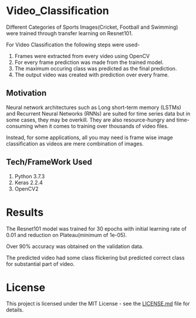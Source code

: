 # Video_Classification

Different Categories of Sports Images(Cricket, Football and Swimming) were trained through transfer learning on Resnet101. 

For Video Classification the following steps were used-

1. Frames were extracted from every video using OpenCV
2. For every frame prediction was made from the trained model.
3. The maximum occuring class was predicted as the final prediction.
4. The output video was created with prediction over every frame.

## Motivation

Neural network architectures such as Long short-term memory (LSTMs) and Recurrent Neural Networks (RNNs) are suited for time series data but in some cases, they may be overkill. They are also resource-hungry and time-consuming when it comes to training over thousands of video files.

Instead, for some applications, all you may need is frame wise image classification as videos are mere combination of images.

## Tech/FrameWork Used

1. Python 3.7.3
2. Keras 2.2.4
3. OpenCV2

# Results

The Resnet101 model was trained for 30 epochs with initial learning rate of 0.01 and reduction on Plateau(minimum of 1e-05).

Over 90% accuracy was obtained on the validation data.

The predicted video had some class flickering but predicted correct class for substantial part of video.

# License

This project is licensed under the MIT License - see the [LICENSE.md](LICENSE.md) file for details.
